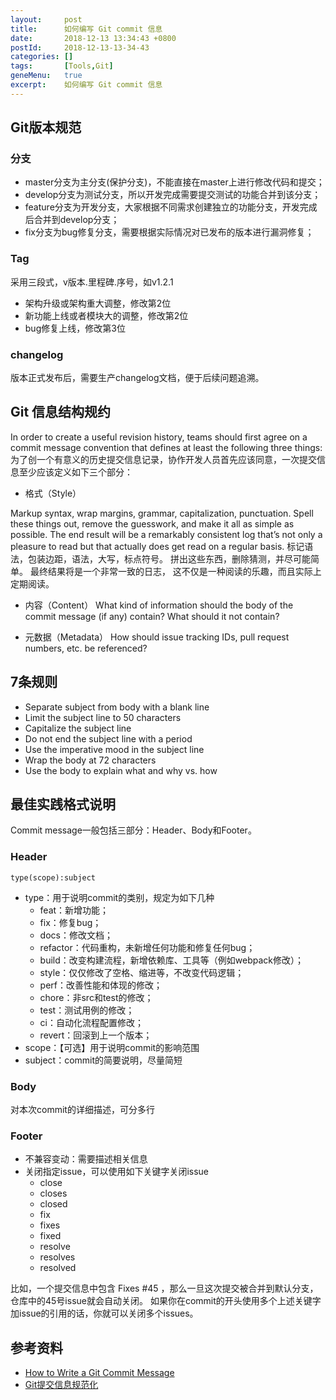 ```yaml
---
layout:     post
title:      如何编写 Git commit 信息
date:       2018-12-13 13:34:43 +0800
postId:     2018-12-13-13-34-43
categories: []
tags:       [Tools,Git]
geneMenu:   true
excerpt:    如何编写 Git commit 信息
---
```


## Git版本规范

### 分支

* master分支为主分支(保护分支)，不能直接在master上进行修改代码和提交；
* develop分支为测试分支，所以开发完成需要提交测试的功能合并到该分支；
* feature分支为开发分支，大家根据不同需求创建独立的功能分支，开发完成后合并到develop分支；
* fix分支为bug修复分支，需要根据实际情况对已发布的版本进行漏洞修复；

### Tag

采用三段式，v版本.里程碑.序号，如v1.2.1

* 架构升级或架构重大调整，修改第2位
* 新功能上线或者模块大的调整，修改第2位
* bug修复上线，修改第3位

### changelog

版本正式发布后，需要生产changelog文档，便于后续问题追溯。

## Git 信息结构规约

In order to create a useful revision history, teams should first agree on a commit message convention 
that defines at least the following three things:
为了创一个有意义的历史提交信息记录，协作开发人员首先应该同意，一次提交信息至少应该定义如下三个部分：

* 格式（Style）

Markup syntax, wrap margins, grammar, capitalization, punctuation. Spell these things out, remove
the guesswork, and make it all as simple as possible. The end result will be a remarkably consistent log
that’s not only a pleasure to read but that actually does get read on a regular basis.
标记语法，包装边距，语法，大写，标点符号。 拼出这些东西，删除猜测，并尽可能简单。 最终结果将是一个非常一致的日志，
这不仅是一种阅读的乐趣，而且实际上定期阅读。


* 内容（Content）
What kind of information should the body of the commit message (if any) contain? What should it not contain?

* 元数据（Metadata）
How should issue tracking IDs, pull request numbers, etc. be referenced?

## 7条规则

* Separate subject from body with a blank line
* Limit the subject line to 50 characters
* Capitalize the subject line
* Do not end the subject line with a period
* Use the imperative mood in the subject line
* Wrap the body at 72 characters
* Use the body to explain what and why vs. how

## 最佳实践格式说明

Commit message一般包括三部分：Header、Body和Footer。

### Header

```log
type(scope):subject
```

* type：用于说明commit的类别，规定为如下几种
  - feat：新增功能；
  - fix：修复bug；
  - docs：修改文档；
  - refactor：代码重构，未新增任何功能和修复任何bug；
  - build：改变构建流程，新增依赖库、工具等（例如webpack修改）；
  - style：仅仅修改了空格、缩进等，不改变代码逻辑；
  - perf：改善性能和体现的修改；
  - chore：非src和test的修改；
  - test：测试用例的修改；
  - ci：自动化流程配置修改；
  - revert：回滚到上一个版本；
* scope：【可选】用于说明commit的影响范围
* subject：commit的简要说明，尽量简短 

### Body

对本次commit的详细描述，可分多行

### Footer

* 不兼容变动：需要描述相关信息
* 关闭指定issue，可以使用如下关键字关闭issue
  - close
  - closes
  - closed
  - fix
  - fixes
  - fixed
  - resolve
  - resolves
  - resolved

比如，一个提交信息中包含 Fixes #45 ，那么一旦这次提交被合并到默认分支，仓库中的45号issue就会自动关闭。
如果你在commit的开头使用多个上述关键字加issue的引用的话，你就可以关闭多个issues。

## 参考资料

* [How to Write a Git Commit Message](https://chris.beams.io/posts/git-commit/)
* [Git提交信息规范化](https://blog.csdn.net/ligang2585116/article/details/80284819)
